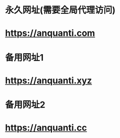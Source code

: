 # 永久网址(需要全局代理访问)
# https://anquanti.com

# 备用网址1
# https://anquanti.xyz

# 备用网址2
# https://anquanti.cc

